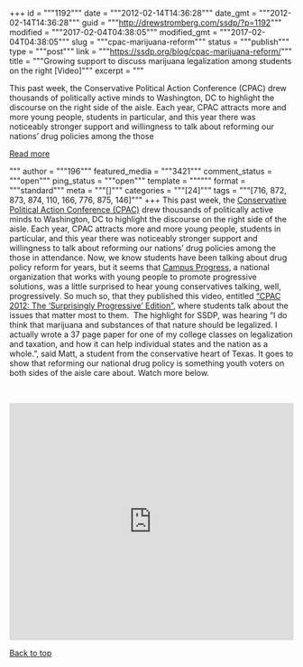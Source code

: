 +++
id = """1192"""
date = """2012-02-14T14:36:28"""
date_gmt = """2012-02-14T14:36:28"""
guid = """http://drewstromberg.com/ssdp/?p=1192"""
modified = """2017-02-04T04:38:05"""
modified_gmt = """2017-02-04T04:38:05"""
slug = """cpac-marijuana-reform"""
status = """publish"""
type = """post"""
link = """https://ssdp.org/blog/cpac-marijuana-reform/"""
title = """Growing support to discuss marijuana legalization among students on the right [Video]"""
excerpt = """<p>This past week, the Conservative Political Action Conference (CPAC) drew thousands of politically active minds to Washington, DC to highlight the discourse on the right side of the aisle. Each year, CPAC attracts more and more young people, students in particular, and this year there was noticeably stronger support and willingness to talk about reforming our nations’ drug policies among the those</p>
<div class="h10"></div>
<p><a class="more-link2 flat" href="https://ssdp.org/blog/cpac-marijuana-reform/">Read more</a></p>
"""
author = """196"""
featured_media = """3421"""
comment_status = """open"""
ping_status = """open"""
template = """"""
format = """standard"""
meta = """[]"""
categories = """[24]"""
tags = """[716, 872, 873, 874, 110, 166, 776, 875, 146]"""
+++
This past week, the <a href="http://cpac2012.conservative.org/">Conservative Political Action Conference (CPAC)</a> drew thousands of politically active minds to Washington, DC to highlight the discourse on the right side of the aisle. Each year, CPAC attracts more and more young people, students in particular, and this year there was noticeably stronger support and willingness to talk about reforming our nations’ drug policies among the those in attendance. Now, we know students have been talking about drug policy reform for years, but it seems that <a href="http://campusprogress.org/">Campus Progress</a>, a national organization that works with young people to promote progressive solutions, was a little surprised to hear young conservatives talking, well, progressively. So much so, that they published this video, entitled <a href="http://campusprogress.org/articles/cpac_2012_the_surprisingly_progressive_edition/">“CPAC 2012: The ‘Surprisingly Progressive’ Edition”</a>, where students talk about the issues that matter most to them.  The highlight for SSDP, was hearing “I do think that marijuana and substances of that nature should be legalized. I actually wrote a 37 page paper for one of my college classes on legalization and taxation, and how it can help individual states and the nation as a whole.”, said Matt, a student from the conservative heart of Texas. It goes to show that reforming our national drug policy is something youth voters on both sides of the aisle care about. Watch more below.



&nbsp;



<iframe width="100%" height="420" frameborder="0" src="http://www.youtube.com/embed/h4eRlWMOwJo"></iframe>



<a title="Back to Top" href="http://ssdp.org/news/blog/cpac-marijuana-reform#top">Back to top</a>
